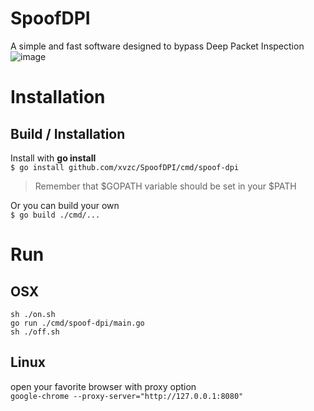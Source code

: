 # SpoofDPI

A simple and fast software designed to bypass Deep Packet Inspection  
![image](https://user-images.githubusercontent.com/45588457/148035986-8b0076cc-fefb-48a1-9939-a8d9ab1d6322.png)

# Installation

## Build / Installation

Install with **go install**  
`$ go install github.com/xvzc/SpoofDPI/cmd/spoof-dpi`  
> Remember that $GOPATH variable should be set in your $PATH

Or you can build your own  
`$ go build ./cmd/...`  

# Run
## OSX
`sh ./on.sh`  
`go run ./cmd/spoof-dpi/main.go`  
`sh ./off.sh`  

## Linux
open your favorite browser with proxy option  
`google-chrome --proxy-server="http://127.0.0.1:8080"`


